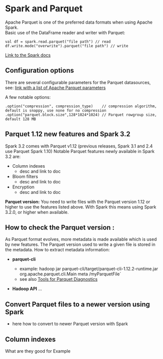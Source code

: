 # Spark and Parquet

Apache Parquet is one of the preferred data formats when using Apache Spark.  
Basic use of the DataFrame reader and writer with Parquet:
```
val df = spark.read.parquet("file path") // read
df.write.mode("overwrite").parquet("file path") // write
```
[Link to the Spark docs](https://spark.apache.org/docs/latest/sql-data-sources-parquet.html)

## Configuration options
There are several configurable parameters for the Parquet datasources, see:
[link with a list of Apache Parquet parameters](https://github.com/apache/parquet-mr/blob/master/parquet-hadoop/README.md`)

A few notable options:
```
.option("compression", compression_type)    // compression algorithm, default is snappy, use none for no compression
.option("parquet.block.size",128*1024*1024) // Parquet rowgroup size, default 128 MB 
```


## Parquet 1.12 new features and Spark 3.2

Spark 3.2 comes with Parquet v1.12 (previous releases, Spark 3.1 and 2.4 use Parquet Spark 1.10)
Notable Parquet features newly available in Spark 3.2 are:

- Column indexes
  - desc and link to doc
- Bloom filters
    - desc and link to doc
- Encryption
   - desc and link to doc

**Parquet version:**
You need to write files with the Parquet version 1.12 or higher to use the features listed above.
With Spark this means using Spark 3.2.0, or higher when available.

## How to check the Parquet version :
As Parquet format evolves, more metadata is made available which is used by new features.
The Parquet version used to write a given file is stored in the metadata.
How to extract metadata information:

- **parquet-cli**
  - example: hadoop jar parquet-cli/target/parquet-cli-1.12.2-runtime.jar org.apache.parquet.cli.Main meta <path>/myParquetFile`
  - see also [Tools for Parquet Diagnostics](../Tools_Parquet_Diagnostics.md)

- **Hadoop API** ...


## Convert Parquet files to a newer version using Spark
 - here how to convert to newer Parquet version with Spark

## Column indexes
What are they good for
Example
